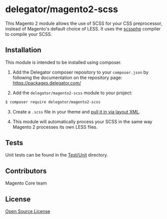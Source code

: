 # delegator/magento2-scss

This Magento 2 module allows the use of SCSS for your CSS preprocessor, instead
of Magento's default choice of LESS. It uses the [scssphp][scssphp] compiler to
compile your SCSS.

## Installation

This module is intended to be installed using composer.

1. Add the Delegator composer repository to your `composer.json` by following
the documentation on the repository page: https://packages.delegator.com/

2. Add the `delegator/magento2-scss` module to your project:
```bash
$ composer require delegator/magento2-scss
```

3. Create a `.scss` file in your theme and [pull it in via layout XML][layout-xml].

4. This module will automatically process your SCSS in the same way Magento 2
processes its own LESS files.

## Tests

Unit tests can be found in the [Test/Unit](Test/Unit) directory.

## Contributors

Magento Core team

## License

[Open Source License](LICENSE.txt)

[scssphp]: https://leafo.github.io/scssphp/
[layout-xml]: http://devdocs.magento.com/guides/v2.1/frontend-dev-guide/layouts/xml-manage.html
